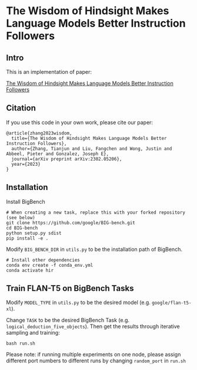# The Wisdom of Hindsight Makes Language Models Better Instruction Followers

## Intro

This is an implementation of paper: 

<a href="https://arxiv.org/pdf/2302.05206.pdf">The Wisdom of Hindsight Makes Language Models
Better Instruction Followers</a>

## Citation
If you use this code in your own work, please cite our paper:
```
@article{zhang2023wisdom,
  title={The Wisdom of Hindsight Makes Language Models Better Instruction Followers},
  author={Zhang, Tianjun and Liu, Fangchen and Wong, Justin and Abbeel, Pieter and Gonzalez, Joseph E},
  journal={arXiv preprint arXiv:2302.05206},
  year={2023}
}
```

## Installation
Install BigBench
```
# When creating a new task, replace this with your forked repository (see below)
git clone https://github.com/google/BIG-bench.git
cd BIG-bench
python setup.py sdist
pip install -e .
```
Modify ```BIG_BENCH_DIR``` in ```utils.py``` to be the installation path of BigBench.
```
# Install other dependencies
conda env create -f conda_env.yml
conda activate hir
```

## Train FLAN-T5 on BigBench Tasks
Modify ```MODEL_TYPE``` in ```utils.py``` to be the desired model (e.g. ```google/flan-t5-xl```).

Change ```TASK``` to be the desired BigBench Task (e.g. ```logical_deduction_five_objects```). Then get the results through iterative sampling and training:
```
bash run.sh
```
Please note: if running multiple experiments on one node, please assign different port numbers to different runs by changing ```random_port``` in ```run.sh```
